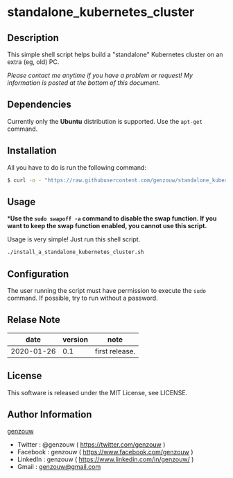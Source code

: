 # standalone_kubernetes_cluster

## Description

This simple shell script helps build a "standalone" Kubernetes cluster on an extra (eg, old) PC.

*Please contact me anytime if you have a problem or request! My information is posted at the bottom of this document.*

## Dependencies

Currently only the **Ubuntu** distribution is supported.
Use the `apt-get` command.

## Installation

All you have to do is run the following command:

```bash
$ curl -o - "https://raw.githubusercontent.com/genzouw/standalone_kubernetes_cluster/master/install_a_standalone_kubernetes_cluster.sh" | sh -
```

## Usage

***Use the `sudo swapoff -a` command to disable the swap function. If you want to keep the swap function enabled, you cannot use this script.**


Usage is very simple!
Just run this shell script.

```bash
./install_a_standalone_kubernetes_cluster.sh
```

## Configuration

The user running the script must have permission to execute the `sudo` command.
If possible, try to run without a password.

## Relase Note

| date       | version | note           |
| ---        | ---     | ---            |
| 2020-01-26 | 0.1     | first release. |


## License

This software is released under the MIT License, see LICENSE.


## Author Information

[genzouw](https://genzouw.com)

* Twitter   : @genzouw ( https://twitter.com/genzouw )
* Facebook  : genzouw ( https://www.facebook.com/genzouw )
* LinkedIn  : genzouw ( https://www.linkedin.com/in/genzouw/ )
* Gmail     : genzouw@gmail.com

